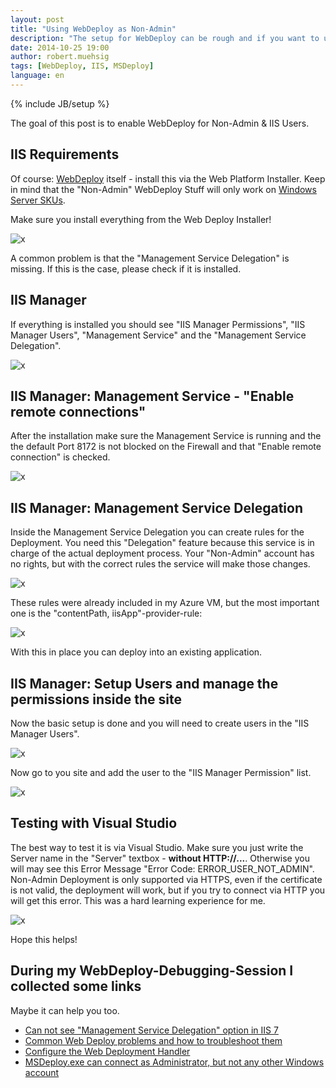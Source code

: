 ```yaml
---
layout: post
title: "Using WebDeploy as Non-Admin"
description: "The setup for WebDeploy can be rough and if you want to use WebDeploy as a Non-Admin / pure IIS User it can be even harder. I'll show you how to get things running."
date: 2014-10-25 19:00
author: robert.muehsig
tags: [WebDeploy, IIS, MSDeploy]
language: en
---
```

{% include JB/setup %}

The goal of this post is to enable WebDeploy for Non-Admin & IIS Users. 

## IIS Requirements
Of course: [WebDeploy](http://www.iis.net/downloads/microsoft/web-deploy) itself - install this via the Web Platform Installer. Keep in mind that the "Non-Admin" WebDeploy Stuff will only work on [Windows Server SKUs](http://serverfault.com/questions/88050/iis-7-5-on-windows-7-x64-ultimate-is-missing-the-management-service-icon).

Make sure you install everything from the Web Deploy Installer! 

![x]({{BASE_PATH}}/assets/md-images/2014-10-25/webdeploy_install.png "WebDeploy Installation")

A common problem is that the "Management Service Delegation" is missing. If this is the case, please check if it is installed.

## IIS Manager

If everything is installed you should see "IIS Manager Permissions", "IIS Manager Users", "Management Service" and the "Management Service Delegation".

![x]({{BASE_PATH}}/assets/md-images/2014-10-25/iis.png "IIS with WebDeploy installed")

## IIS Manager: Management Service - "Enable remote connections"

After the installation make sure the Management Service is running and the the default Port 8172 is not blocked on the Firewall and that "Enable remote connection" is checked.

![x]({{BASE_PATH}}/assets/md-images/2014-10-25/iis_managementservice.png "IIS Management Service")
 
## IIS Manager: Management Service Delegation

Inside the Management Service Delegation you can create rules for the Deployment. You need this "Delegation" feature because this service is in charge of the actual deployment process. Your "Non-Admin" account has no rights, but with the correct rules the service will make those changes.

![x]({{BASE_PATH}}/assets/md-images/2014-10-25/iis_servicedelegation.png "IIS Management Service Delegation")
 
These rules were already included in my Azure VM, but the most important one is the "contentPath, iisApp"-provider-rule:

![x]({{BASE_PATH}}/assets/md-images/2014-10-25/iis_contentPath_iisApp.png "Basic Rule for WebDeploy")
 
With this in place you can deploy into an existing application.

## IIS Manager: Setup Users and manage the permissions inside the site

Now the basic setup is done and you will need to create users in the "IIS Manager Users". 

![x]({{BASE_PATH}}/assets/md-images/2014-10-25/iis_user.png "IIS Users")
 
Now go to you site and add the user to the "IIS Manager Permission" list.

![x]({{BASE_PATH}}/assets/md-images/2014-10-25/iis_user.png "IIS Permissions for Users")

## Testing with Visual Studio

The best way to test it is via Visual Studio. Make sure you just write the Server name in the "Server" textbox - __without HTTP://...__. Otherwise you will may see this Error Message "Error Code: ERROR_USER_NOT_ADMIN". Non-Admin Deployment is only supported via HTTPS, even if the certificate is not valid, the deployment will work, but if you try to connect via HTTP you will get this error. This was a hard learning experience for me.

![x]({{BASE_PATH}}/assets/md-images/2014-10-25/vs.png "Visual Studio")

Hope this helps!

## During my WebDeploy-Debugging-Session I collected some links

Maybe it can help you too.

* [Can not see "Management Service Delegation" option in IIS 7](http://serverfault.com/questions/128468/can-not-see-management-service-delegation-option-in-iis-7)
* [Common Web Deploy problems and how to troubleshoot them](http://webdeploywiki.com/Common%20Web%20Deploy%20problems%20and%20how%20to%20troubleshoot%20them.ashx)
* [Configure the Web Deployment Handler](http://www.iis.net/learn/publish/using-web-deploy/configure-the-web-deployment-handler)
* [MSDeploy.exe can connect as Administrator, but not any other Windows account](http://stackoverflow.com/questions/12984960/msdeploy-exe-can-connect-as-administrator-but-not-any-other-windows-account)